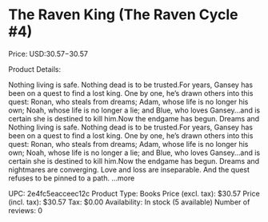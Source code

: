 # The Raven King (The Raven Cycle #4)

Price: USD:$30.57-$30.57

Product Details:

Nothing living is safe. Nothing dead is to be trusted.For years, Gansey has been on a quest to find a lost king. One by one, he’s drawn others into this quest: Ronan, who steals from dreams; Adam, whose life is no longer his own; Noah, whose life is no longer a lie; and Blue, who loves Gansey…and is certain she is destined to kill him.Now the endgame has begun. Dreams and Nothing living is safe. Nothing dead is to be trusted.For years, Gansey has been on a quest to find a lost king. One by one, he’s drawn others into this quest: Ronan, who steals from dreams; Adam, whose life is no longer his own; Noah, whose life is no longer a lie; and Blue, who loves Gansey…and is certain she is destined to kill him.Now the endgame has begun. Dreams and nightmares are converging. Love and loss are inseparable. And the quest refuses to be pinned to a path. ...more

UPC: 2e4fc5eacceec12c
Product Type: Books
Price (excl. tax): $30.57
Price (incl. tax): $30.57
Tax: $0.00
Availability: In stock (5 available)
Number of reviews: 0